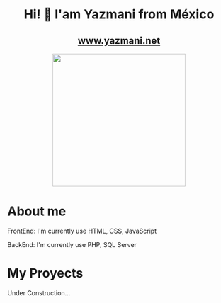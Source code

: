 <div align="center">
<h1 align="center">Hi! 👋 I'am Yazmani from México</h1>
<h2 align="center"><a href="https://yazmani.net">www.yazmani.net</a></h2>
<img src="https://drive.google.com/uc?export=download&id=1RRZKwNC-mpY1U51w1nHSmMr2nJdqqlfo" height=300px >
</div>
<h1>About me</h1>
<p>FrontEnd: I'm currently use HTML, CSS, JavaScript</p>
<p>BackEnd: I'm currently use PHP, SQL Server</p>
<h1>My Proyects</h1>
<p>Under Construction...</p>

<!--
**yaz892/yaz892** is a ✨ _special_ ✨ repository because its `README.md` (this file) appears on your GitHub profile.

Here are some ideas to get you started:

- 🔭 I’m currently working on ...
- 🌱 I’m currently learning ...
- 👯 I’m looking to collaborate on ...
- 🤔 I’m looking for help with ...
- 💬 Ask me about ...
- 📫 How to reach me: ...
- 😄 Pronouns: ...
- ⚡ Fun fact: ...
-->
